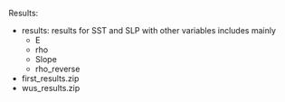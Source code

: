 Results:
- results: results for SST and SLP with other variables includes mainly
    - E
    - rho
    - Slope
    - rho_reverse
- first_results.zip
- wus_results.zip
